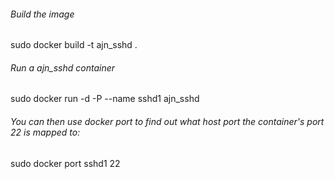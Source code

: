 ###### Build the image
sudo docker build -t ajn_sshd .

###### Run a ajn_sshd container
sudo docker run -d -P --name sshd1 ajn_sshd

###### You can then use docker port to find out what host port the container's port 22 is mapped to:
sudo docker port sshd1 22
